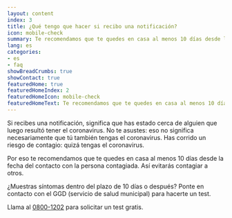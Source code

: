 ```yaml
---
layout: content
index: 3
title: ¿Qué tengo que hacer si recibo una notificación?
icon: mobile-check
summary: Te recomendamos que te quedes en casa al menos 10 días desde la fecha del contacto. ¿Muestras síntomas? Hazte un test.
lang: es
categories:
- es
- faq
showBreadCrumbs: true
showContact: true
featuredHome: true
featuredHomeIndex: 2
featuredHomeIcon: mobile-check
featuredHomeText: Te recomendamos que te quedes en casa al menos 10 días desde la fecha del contacto. ¿Muestras síntomas? Hazte un test.
---
```


Si recibes una notificación, significa que has estado cerca de alguien que luego resultó tener el coronavirus. No te asustes: eso no significa necesariamente que tú también tengas el coronavirus. Has corrido un riesgo de contagio: quizá tengas el coronavirus.

Por eso te recomendamos que te quedes en casa al menos 10 días desde la fecha del contacto con la persona contagiada. Así evitarás contagiar a otros.

¿Muestras síntomas dentro del plazo de 10 días o después? Ponte en contacto con el GGD (servicio de salud municipal) para hacerte un test.

Llama al [0800-1202](tel:+318001202) para solicitar un test gratis.
 